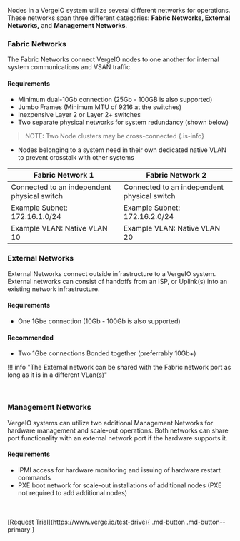 Nodes in a VergeIO system utilize several different networks for operations. These networks span three different categories: **Fabric Networks, External Networks,** and **Management Networks**.
<br>
### Fabric Networks

The Fabric Networks connect VergeIO nodes to one another for internal system communications and VSAN traffic.

#### Requirements

-   Minimum dual-10Gb connection (25Gb - 100GB is also supported)
-   Jumbo Frames (Minimum MTU of 9216 at the switches)
-   Inexpensive Layer 2 or Layer 2+ switches 
-   Two separate physical networks for system redundancy (shown below) 
> NOTE: Two Node clusters may be cross-connected
{.is-info}
- Nodes belonging to a system need in their own dedicated native VLAN to prevent crosstalk with other systems


| **Fabric Network 1** | **Fabric Network 2** |
|------------------|------------------|
| Connected to an independent physical switch | Connected to an independent physical switch |
| Example Subnet: 172.16.1.0/24 | Example Subnet: 172.16.2.0/24 |
| Example VLAN: Native VLAN 10 | Example VLAN: Native VLAN 20 |

### External Networks

External Networks connect outside infrastructure to a VergeIO system. External networks can consist of handoffs from an ISP, or Uplink(s) into an existing network infrastructure.

#### Requirements

- One 1Gbe connection (10Gb - 100Gb is also supported) 

#### Recommended

- Two 1Gbe connections Bonded together (preferrably 10Gb+)

!!! info "The External network can be shared with the Fabric network port as long as it is in a different VLan(s)"


<br>

### Management Networks

VergeIO systems can utilize two additional Management Networks for hardware management and scale-out operations. Both networks can share port functionality with an external network port if the hardware supports it. 

#### Requirements

-   IPMI access for hardware monitoring and issuing of hardware restart commands 
-   PXE boot network for scale-out installations of additional nodes (PXE not required to add additional nodes)

<br>
<br>
[Request Trial](https://www.verge.io/test-drive){ .md-button .md-button--primary }
